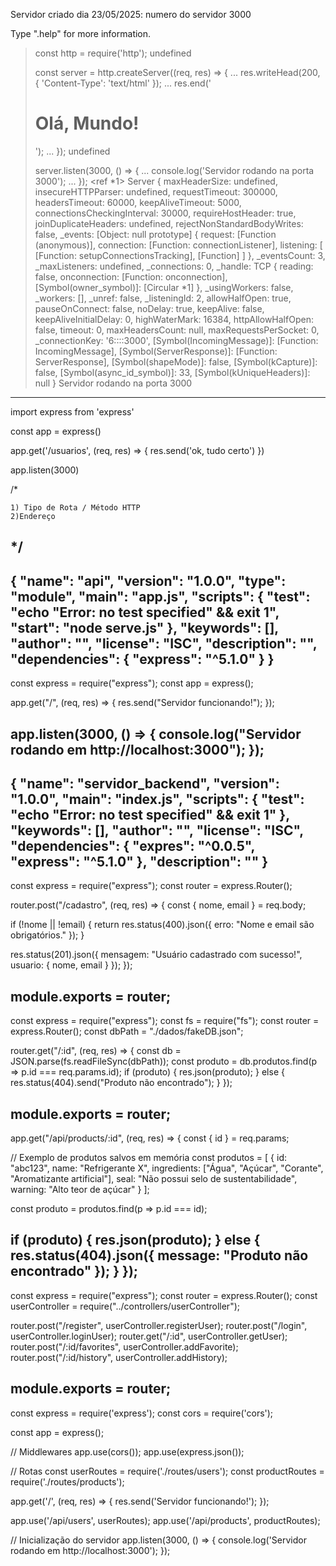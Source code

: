 Servidor criado dia 23/05/2025: numero do servidor 3000

Type ".help" for more information.
> const http = require('http');
undefined
>
> const server = http.createServer((req, res) => {
...   res.writeHead(200, { 'Content-Type': 'text/html' });
...   res.end('<h1>Olá, Mundo!</h1>');
... });
undefined
>
> server.listen(3000, () => {
...   console.log('Servidor rodando na porta 3000');
... });
<ref *1> Server {
  maxHeaderSize: undefined,
  insecureHTTPParser: undefined,
  requestTimeout: 300000,
  headersTimeout: 60000,
  keepAliveTimeout: 5000,
  connectionsCheckingInterval: 30000,
  requireHostHeader: true,
  joinDuplicateHeaders: undefined,
  rejectNonStandardBodyWrites: false,
  _events: [Object: null prototype] {
    request: [Function (anonymous)],
    connection: [Function: connectionListener],
    listening: [ [Function: setupConnectionsTracking], [Function] ]
  },
  _eventsCount: 3,
  _maxListeners: undefined,
  _connections: 0,
  _handle: TCP {
    reading: false,
    onconnection: [Function: onconnection],
    [Symbol(owner_symbol)]: [Circular *1]
  },
  _usingWorkers: false,
  _workers: [],
  _unref: false,
  _listeningId: 2,
  allowHalfOpen: true,
  pauseOnConnect: false,
  noDelay: true,
  keepAlive: false,
  keepAliveInitialDelay: 0,
  highWaterMark: 16384,
  httpAllowHalfOpen: false,
  timeout: 0,
  maxHeadersCount: null,
  maxRequestsPerSocket: 0,
  _connectionKey: '6::::3000',
  [Symbol(IncomingMessage)]: [Function: IncomingMessage],
  [Symbol(ServerResponse)]: [Function: ServerResponse],
  [Symbol(shapeMode)]: false,
  [Symbol(kCapture)]: false,
  [Symbol(async_id_symbol)]: 33,
  [Symbol(kUniqueHeaders)]: null
}
> Servidor rodando na porta 3000
-----------------------------------------------------------------------------------------------------------------------------
import express from 'express'

const app = express()

app.get('/usuarios', (req, res) => {
    res.send('ok, tudo certo')
})

app.listen(3000)


/*
   
    1) Tipo de Rota / Método HTTP
    2)Endereço

*/
-----------------------------------------------------------------------------------------------------------------------------
{
  "name": "api",
  "version": "1.0.0",
  "type": "module",
  "main": "app.js",
  "scripts": {
    "test": "echo \"Error: no test specified\" && exit 1",
    "start": "node serve.js"
  },
  "keywords": [],
  "author": "",
  "license": "ISC",
  "description": "",
  "dependencies": {
  "express": "^5.1.0"
  }
}
-----------------------------------------------------------------------------------------------------------------------------
const express = require("express");
const app = express();

app.get("/", (req, res) => {
  res.send("Servidor funcionando!");
});

app.listen(3000, () => {
  console.log("Servidor rodando em http://localhost:3000");
});
----------------------------------------------------------------------------------------------------------------------------
{
  "name": "servidor_backend",
  "version": "1.0.0",
  "main": "index.js",
  "scripts": {
    "test": "echo \"Error: no test specified\" && exit 1"
  },
  "keywords": [],
  "author": "",
  "license": "ISC",
  "dependencies": {
    "expres": "^0.0.5",
    "express": "^5.1.0"
  },
  "description": ""
}
----------------------------------------------------------------------------------------------------------------------------
const express = require("express");
const router = express.Router();

router.post("/cadastro", (req, res) => {
  const { nome, email } = req.body;

  if (!nome || !email) {
    return res.status(400).json({ erro: "Nome e email são obrigatórios." });
  }

  res.status(201).json({
    mensagem: "Usuário cadastrado com sucesso!",
    usuario: { nome, email }
  });
});

module.exports = router;
----------------------------------------------------------------------------------------------------------------------------
const express = require("express");
const fs = require("fs");
const router = express.Router();
const dbPath = "./dados/fakeDB.json";

router.get("/:id", (req, res) => {
  const db = JSON.parse(fs.readFileSync(dbPath));
  const produto = db.produtos.find(p => p.id === req.params.id);
  if (produto) {
    res.json(produto);
  } else {
    res.status(404).send("Produto não encontrado");
  }
});

module.exports = router;
----------------------------------------------------------------------------------------------------------------------------
app.get("/api/products/:id", (req, res) => {
  const { id } = req.params;

  // Exemplo de produtos salvos em memória
  const produtos = [
    {
      id: "abc123",
      name: "Refrigerante X",
      ingredients: ["Água", "Açúcar", "Corante", "Aromatizante artificial"],
      seal: "Não possui selo de sustentabilidade",
      warning: "Alto teor de açúcar"
    }
  ];

  const produto = produtos.find(p => p.id === id);

  if (produto) {
    res.json(produto);
  } else {
    res.status(404).json({ message: "Produto não encontrado" });
  }
});
----------------------------------------------------------------------------------------------------------------------------
const express = require("express");
const router = express.Router();
const userController = require("../controllers/userController");

router.post("/register", userController.registerUser);
router.post("/login", userController.loginUser);
router.get("/:id", userController.getUser);
router.post("/:id/favorites", userController.addFavorite);
router.post("/:id/history", userController.addHistory);

module.exports = router;
----------------------------------------------------------------------------------------------------------------------------
const express = require('express');
const cors = require('cors');

const app = express();

// Middlewares
app.use(cors());
app.use(express.json());

// Rotas
const userRoutes = require('./routes/users');
const productRoutes = require('./routes/products');

app.get('/', (req, res) => {
  res.send('Servidor funcionando!');
});

app.use('/api/users', userRoutes);
app.use('/api/products', productRoutes);

// Inicialização do servidor
app.listen(3000, () => {
  console.log('Servidor rodando em http://localhost:3000');
});
